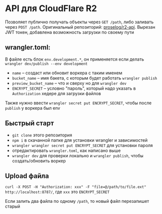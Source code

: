 # API для CloudFlare R2

Позволяет публично получать объекты через `GET /path`, либо заливать через `POST /path`.
Оригинальный репозиторий: [proselog/r2-api](https://github.com/proselog/r2-api). Вырезан JWT токен, добавлена возможность загрузки по своему пути

## wrangler.toml:

В файле есть блок `env.development.*`, он применяется если делать `wrangler dev/publish --env development`

- `name` – создаст или обновит воркера с таким именем
- `bucket_name` – имя бакета, с которым будет работать `wrangler publish`
- `preview_bucket_name` – что и сверху но для `wrangler dev`
- `ENCRYPT_SECRET` – условно "пароль", который надо указать в `Authorization` хедере для загрузки файлов

Также нужно ввести `wrangler secret put ENCRYPT_SECRET`, чтобы после `publish` у воркера был env

## Быстрый старт

- `git clone` этого репозитория
- `npm i` в скачанной папке для установки wrangler и зависимостей
- `wrangler wrangler secret put ENCRYPT_SECRET` для установки пароля
- отредактировать `wrangler.toml`, как написано выше
- `wrangler dev` для проверки локально и `wrangler publish`, чтобы создать/обновить воркер

## Upload файла

`curl -X POST -H "Authorization: xxx" -F "file=@/path/to/file.ext" http://localhost:8787/`, где `xxx` это `ENCRYPT_SECRET`

Если залить два файла по одному `/path`, то новый файл перезапишет старый
